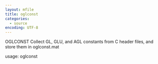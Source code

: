 ```yaml
---
layout: mfile
title: oglconst
categories:
  - source
encoding: UTF-8
---
```


OGLCONST  Collect GL, GLU, and AGL constants from C header files, and
          store them in oglconst.mat

usage:  oglconst